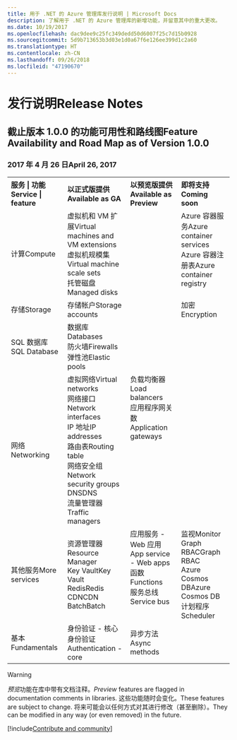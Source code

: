 ```yaml
---
title: 用于 .NET 的 Azure 管理库发行说明 | Microsoft Docs
description: 了解用于 .NET 的 Azure 管理库的新增功能，并留意其中的重大更改。
ms.date: 10/19/2017
ms.openlocfilehash: dac9dee9c25fc349dedd50d6007f25c7d15b0928
ms.sourcegitcommit: 5d9b713653b3d03e1d0a67f6e126ee399d1c2a60
ms.translationtype: HT
ms.contentlocale: zh-CN
ms.lasthandoff: 09/26/2018
ms.locfileid: "47190670"
---
```

# <a name="release-notes"></a><span data-ttu-id="ea1a6-103">发行说明</span><span class="sxs-lookup"><span data-stu-id="ea1a6-103">Release Notes</span></span> 

## <a name="feature-availability-and-road-map-as-of-version-100"></a><span data-ttu-id="ea1a6-104">截止版本 1.0.0 的功能可用性和路线图</span><span class="sxs-lookup"><span data-stu-id="ea1a6-104">Feature Availability and Road Map as of Version 1.0.0</span></span> ##
### <a name="april-26-2017"></a><span data-ttu-id="ea1a6-105">2017 年 4 月 26 日</span><span class="sxs-lookup"><span data-stu-id="ea1a6-105">April 26, 2017</span></span>

<table>
  <tr>
    <th align="left"><span data-ttu-id="ea1a6-106">服务 | 功能</span><span class="sxs-lookup"><span data-stu-id="ea1a6-106">Service | feature</span></span></th>
    <th align="left"><span data-ttu-id="ea1a6-107">以正式版提供</span><span class="sxs-lookup"><span data-stu-id="ea1a6-107">Available as GA</span></span></th>
    <th align="left"><span data-ttu-id="ea1a6-108">以预览版提供</span><span class="sxs-lookup"><span data-stu-id="ea1a6-108">Available as Preview</span></span></th>
    <th align="left"><span data-ttu-id="ea1a6-109">即将支持</span><span class="sxs-lookup"><span data-stu-id="ea1a6-109">Coming soon</span></span></th>
  </tr>
  <tr>
    <td><span data-ttu-id="ea1a6-110">计算</span><span class="sxs-lookup"><span data-stu-id="ea1a6-110">Compute</span></span></td>
    <td><span data-ttu-id="ea1a6-111">虚拟机和 VM 扩展</span><span class="sxs-lookup"><span data-stu-id="ea1a6-111">Virtual machines and VM extensions</span></span><br><span data-ttu-id="ea1a6-112">虚拟机规模集</span><span class="sxs-lookup"><span data-stu-id="ea1a6-112">Virtual machine scale sets</span></span><br><span data-ttu-id="ea1a6-113">托管磁盘</span><span class="sxs-lookup"><span data-stu-id="ea1a6-113">Managed disks</span></span></td>
    <td></td>
    <td valign="top"><span data-ttu-id="ea1a6-114">Azure 容器服务</span><span class="sxs-lookup"><span data-stu-id="ea1a6-114">Azure container services</span></span><br><span data-ttu-id="ea1a6-115">Azure 容器注册表</span><span class="sxs-lookup"><span data-stu-id="ea1a6-115">Azure container registry</span></span></td>
  </tr>
  <tr>
    <td><span data-ttu-id="ea1a6-116">存储</span><span class="sxs-lookup"><span data-stu-id="ea1a6-116">Storage</span></span></td>
    <td><span data-ttu-id="ea1a6-117">存储帐户</span><span class="sxs-lookup"><span data-stu-id="ea1a6-117">Storage accounts</span></span></td>
    <td></td>
    <td><span data-ttu-id="ea1a6-118">加密</span><span class="sxs-lookup"><span data-stu-id="ea1a6-118">Encryption</span></span></td>
  </tr>
  <tr>
    <td><span data-ttu-id="ea1a6-119">SQL 数据库</span><span class="sxs-lookup"><span data-stu-id="ea1a6-119">SQL Database</span></span></td>
    <td><span data-ttu-id="ea1a6-120">数据库</span><span class="sxs-lookup"><span data-stu-id="ea1a6-120">Databases</span></span><br><span data-ttu-id="ea1a6-121">防火墙</span><span class="sxs-lookup"><span data-stu-id="ea1a6-121">Firewalls</span></span><br><span data-ttu-id="ea1a6-122">弹性池</span><span class="sxs-lookup"><span data-stu-id="ea1a6-122">Elastic pools</span></span></td>
    <td></td>
    <td valign="top"></td>
  </tr>
  <tr>
    <td><span data-ttu-id="ea1a6-123">网络</span><span class="sxs-lookup"><span data-stu-id="ea1a6-123">Networking</span></span></td>
    <td><span data-ttu-id="ea1a6-124">虚拟网络</span><span class="sxs-lookup"><span data-stu-id="ea1a6-124">Virtual networks</span></span><br><span data-ttu-id="ea1a6-125">网络接口</span><span class="sxs-lookup"><span data-stu-id="ea1a6-125">Network interfaces</span></span><br><span data-ttu-id="ea1a6-126">IP 地址</span><span class="sxs-lookup"><span data-stu-id="ea1a6-126">IP addresses</span></span><br><span data-ttu-id="ea1a6-127">路由表</span><span class="sxs-lookup"><span data-stu-id="ea1a6-127">Routing table</span></span><br><span data-ttu-id="ea1a6-128">网络安全组</span><span class="sxs-lookup"><span data-stu-id="ea1a6-128">Network security groups</span></span><br><span data-ttu-id="ea1a6-129">DNS</span><span class="sxs-lookup"><span data-stu-id="ea1a6-129">DNS</span></span><br><span data-ttu-id="ea1a6-130">流量管理器</span><span class="sxs-lookup"><span data-stu-id="ea1a6-130">Traffic managers</span></span></td>
    <td valign="top"><span data-ttu-id="ea1a6-131">负载均衡器</span><span class="sxs-lookup"><span data-stu-id="ea1a6-131">Load balancers</span></span><br><span data-ttu-id="ea1a6-132">应用程序网关数</span><span class="sxs-lookup"><span data-stu-id="ea1a6-132">Application gateways</span></span></td>
    <td valign="top"></td>
  </tr>
  <tr>
    <td><span data-ttu-id="ea1a6-133">其他服务</span><span class="sxs-lookup"><span data-stu-id="ea1a6-133">More services</span></span></td>
    <td><span data-ttu-id="ea1a6-134">资源管理器</span><span class="sxs-lookup"><span data-stu-id="ea1a6-134">Resource Manager</span></span><br><span data-ttu-id="ea1a6-135">Key Vault</span><span class="sxs-lookup"><span data-stu-id="ea1a6-135">Key Vault</span></span><br><span data-ttu-id="ea1a6-136">Redis</span><span class="sxs-lookup"><span data-stu-id="ea1a6-136">Redis</span></span><br><span data-ttu-id="ea1a6-137">CDN</span><span class="sxs-lookup"><span data-stu-id="ea1a6-137">CDN</span></span><br><span data-ttu-id="ea1a6-138">Batch</span><span class="sxs-lookup"><span data-stu-id="ea1a6-138">Batch</span></span></td>
    <td valign="top"><span data-ttu-id="ea1a6-139">应用服务 - Web 应用</span><span class="sxs-lookup"><span data-stu-id="ea1a6-139">App service - Web apps</span></span><br><span data-ttu-id="ea1a6-140">函数</span><span class="sxs-lookup"><span data-stu-id="ea1a6-140">Functions</span></span><br><span data-ttu-id="ea1a6-141">服务总线</span><span class="sxs-lookup"><span data-stu-id="ea1a6-141">Service bus</span></span></td>
    <td valign="top"><span data-ttu-id="ea1a6-142">监视</span><span class="sxs-lookup"><span data-stu-id="ea1a6-142">Monitor</span></span><br><span data-ttu-id="ea1a6-143">Graph RBAC</span><span class="sxs-lookup"><span data-stu-id="ea1a6-143">Graph RBAC</span></span><br><span data-ttu-id="ea1a6-144">Azure Cosmos DB</span><span class="sxs-lookup"><span data-stu-id="ea1a6-144">Azure Cosmos DB</span></span><br><span data-ttu-id="ea1a6-145">计划程序</span><span class="sxs-lookup"><span data-stu-id="ea1a6-145">Scheduler</span></span></td>
  </tr>
  <tr>
    <td><span data-ttu-id="ea1a6-146">基本</span><span class="sxs-lookup"><span data-stu-id="ea1a6-146">Fundamentals</span></span></td>
    <td><span data-ttu-id="ea1a6-147">身份验证 - 核心身份验证</span><span class="sxs-lookup"><span data-stu-id="ea1a6-147">Authentication - core</span></span></td>
    <td><span data-ttu-id="ea1a6-148">异步方法</span><span class="sxs-lookup"><span data-stu-id="ea1a6-148">Async methods</span></span></td>
    <td valign="top"></td>
  </tr>
</table>

> [!WARNING] 
> <span data-ttu-id="ea1a6-149">*预览*功能在库中带有文档注释。</span><span class="sxs-lookup"><span data-stu-id="ea1a6-149">*Preview* features are flagged in documentation comments in libraries.</span></span> <span data-ttu-id="ea1a6-150">这些功能随时会变化。</span><span class="sxs-lookup"><span data-stu-id="ea1a6-150">These features are subject to change.</span></span> <span data-ttu-id="ea1a6-151">将来可能会以任何方式对其进行修改（甚至删除）。</span><span class="sxs-lookup"><span data-stu-id="ea1a6-151">They can be modified in any way (or even removed) in the future.</span></span>

[!include[Contribute and community](includes/contribute.md)]
